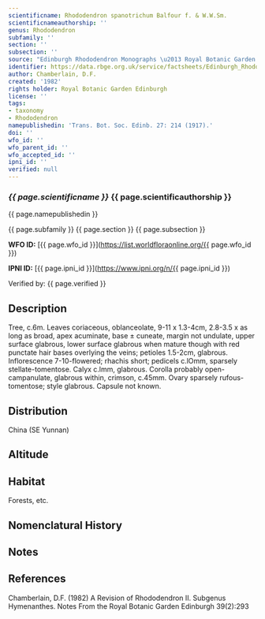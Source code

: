 ```yaml
---
scientificname: Rhododendron spanotrichum Balfour f. & W.W.Sm.
scientificnameauthorship: ''
genus: Rhododendron
subfamily: ''
section: ''
subsection: ''
source: "Edinburgh Rhododendron Monographs \u2013 Royal Botanic Garden Edinburgh"
identifier: https://data.rbge.org.uk/service/factsheets/Edinburgh_Rhododendron_Monographs.xhtml
author: Chamberlain, D.F.
created: '1982'
rights holder: Royal Botanic Garden Edinburgh
license: ''
tags:
- taxonomy
- Rhododendron
namepublishedin: 'Trans. Bot. Soc. Edinb. 27: 214 (1917).'
doi: ''
wfo_id: ''
wfo_parent_id: ''
wfo_accepted_id: ''
ipni_id: ''
verified: null
---
```

### _{{ page.scientificname }}_ {{ page.scientificauthorship }}
 {{ page.namepublishedin }}

{{ page.subfamily }} {{ page.section }} {{ page.subsection }}

**WFO ID:** [{{ page.wfo_id }}](https://list.worldfloraonline.org/{{ page.wfo_id }})

**IPNI ID:** [{{ page.ipni_id }}](https://www.ipni.org/n/{{ page.ipni_id }})

Verified by: {{ page.verified }}



## Description
Tree, c.6m. Leaves coriaceous, oblanceolate, 9-11 x 1.3-4cm, 2.8-3.5 x as long as broad, apex acuminate, base ± cuneate, margin not undulate, upper surface glabrous, lower surface glabrous when mature though with red punctate hair bases overlying the veins; petioles 1.5-2cm, glabrous. Inflorescence 7-10-flowered; rhachis short; pedicels c.lOmm, sparsely stellate-tomentose. Calyx c.lmm, glabrous. Corolla probably open-campanulate, glabrous within, crimson, c.45mm. Ovary sparsely rufous-tomentose; style glabrous. Capsule not known.

## Distribution
China (SE Yunnan)

## Altitude


## Habitat
Forests, etc.

## Nomenclatural History

                       
## Notes


## References

Chamberlain, D.F. (1982) A Revision of Rhododendron II. Subgenus Hymenanthes. Notes From the Royal Botanic Garden Edinburgh 39(2):293
